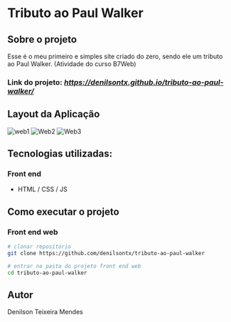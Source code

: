 # Tributo ao Paul Walker

## Sobre o projeto

Esse é o meu primeiro e simples site criado do zero, sendo ele um tributo ao Paul Walker. (Atividade do curso B7Web)

### Link do projeto: _https://denilsontx.github.io/tributo-ao-paul-walker/_

## Layout da Aplicação
![web1](https://github.com/denilsontx/tributo-ao-paul-walker/assets/136747514/aa404262-3f5e-48d2-9ea7-4b6d4eec6da7)
![Web2](https://github.com/denilsontx/tributo-ao-paul-walker/assets/136747514/2c3903dc-2c86-47dc-bf8b-6ff45d6f4966)
![Web3](https://github.com/denilsontx/tributo-ao-paul-walker/assets/136747514/91101f1e-bd87-4ada-88d8-e2c41be580a9)

## Tecnologias utilizadas:
### Front end
- HTML / CSS / JS

## Como executar o projeto

### Front end web

```bash
# clonar repositório
git clone https://github.com/denilsontx/tributo-ao-paul-walker

# entrar na pasta do projeto front end web
cd tributo-ao-paul-walker
```

## Autor

Denilson Teixeira Mendes